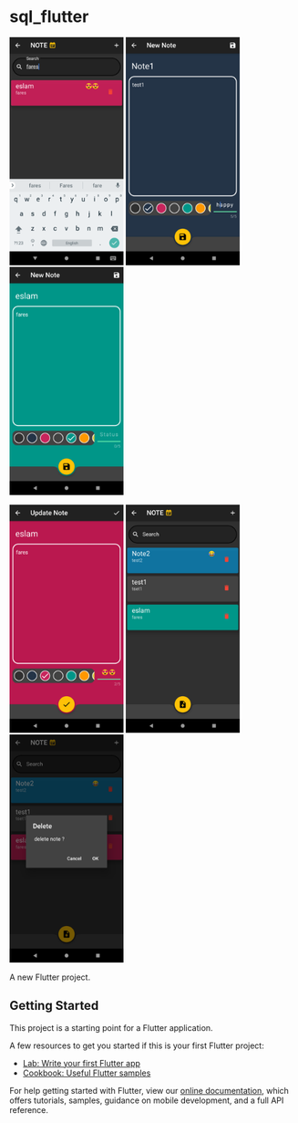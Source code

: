 # sql_flutter
<p float="left">
  <img src="https://github.com/EslamFares/Note_sqflite/blob/master/assets/img_from_app/1.png" width="200" />
  <img src="https://github.com/EslamFares/Note_sqflite/blob/master/assets/img_from_app/2.png" width="200" /> 
  <img src="https://github.com/EslamFares/Note_sqflite/blob/master/assets/img_from_app/3.png" width="200" />
</p>
<p float="left">
  <img src="https://github.com/EslamFares/Note_sqflite/blob/master/assets/img_from_app/4.png" width="200" />
  <img src="https://github.com/EslamFares/Note_sqflite/blob/master/assets/img_from_app/5.png" width="200" /> 
  <img src="https://github.com/EslamFares/Note_sqflite/blob/master/assets/img_from_app/6.png" width="200" />
</p>

A new Flutter project.

## Getting Started

This project is a starting point for a Flutter application.

A few resources to get you started if this is your first Flutter project:

- [Lab: Write your first Flutter app](https://flutter.dev/docs/get-started/codelab)
- [Cookbook: Useful Flutter samples](https://flutter.dev/docs/cookbook)

For help getting started with Flutter, view our
[online documentation](https://flutter.dev/docs), which offers tutorials,
samples, guidance on mobile development, and a full API reference.
